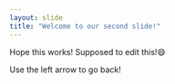 ```yaml
---
layout: slide
title: "Welcome to our second slide!"
---
```

Hope this works! Supposed to edit this!:smile:

Use the left arrow to go back!
